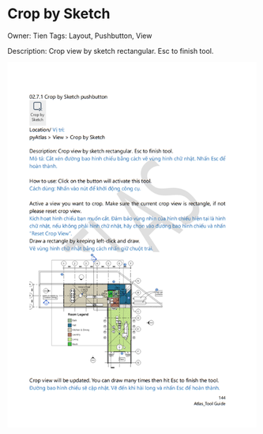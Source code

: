 # Crop by Sketch

Owner: Tien
Tags: Layout, Pushbutton, View

Description: Crop view by sketch rectangular. Esc to finish tool.

![Screenshot 2023-11-22 180021.png](Crop%20by%20Sketch%20f42b9913668742e2a20f64a1b8cc4626/Screenshot_2023-11-22_180021.png)